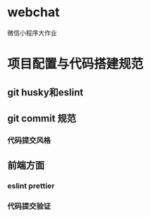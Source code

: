 # webchat
微信小程序大作业
# 项目配置与代码搭建规范

## git husky和eslint

## git commit 规范

### 代码提交风格

## 前端方面

### eslint prettier

### 代码提交验证
